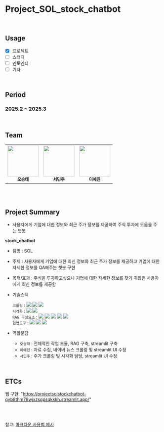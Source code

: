 # Project_SOL_stock_chatbot
</br>

## Usage
- [X] 프로젝트
- [ ] 스터디
- [ ] 멘토멘티
- [ ] 기타

<br/>

## Period
### 2025.2 ~ 2025.3
<br/>


## Team
<table>
  <tr>
    <td align="center">
    <a href="https://github.com/ohseungtae">
      <img src="https://avatars.githubusercontent.com/u/126853146?v=4" width="100px;" alt=""/>
      <br />
      <sub>
        <b>오승태</b>
      </sub>
    </a>
    <br />
    </td>
    <td align="center">
    <a href="https://github.com/Sminjoo">
      <img src="https://avatars.githubusercontent.com/u/178896119?v=4" width="100px;" alt=""/>
      <br />
      <sub>
        <b>서민주</b>
      </sub>
    </a>
    <br />
    </td>
     <td align="center">
    <a href="https://github.com/yeajinleeee">
      <img src="https://avatars.githubusercontent.com/u/162455065?v=4" width="100px;" alt=""/>
      <br />
      <sub>
        <b>이예진</b>
      </sub>
    </a>
    <br />
    </td>
  </tr>
</table>

<br/>

<br/>

## Project Summary
- 사용자에게 기업에 대한 정보와 최근 주가 정보를 제공하여 주식 투자에 도움을 주는 챗봇

**stock_chatbot**
- 팀명 : SOL
- 주제 : 사용자에게 기업에 대한 최신 정보와 최근 주가 정보를 제공하고 기업에 대한 자세한 정보를 QA해주는 챗봇 구현
- 목적/효과 : 주식을 투자하고싶으나 기업에 대한 자세한 정보를 찾기 귀찮은 사용자에게 최신 정보를 제공함
- 기술스택<div align=left> 
	`크롤링` : 
	<img src="https://img.shields.io/badge/BeautifulSoup-150458?style=for-the-badge&logo=BeautifulSoup&logoColor=white">
	<img src="https://img.shields.io/badge/yfinance-013243?style=for-the-badge&logo=yfinance&logoColor=white">
 	<img src="https://img.shields.io/badge/FinanceDataReader-0080ff?style=for-the-badge&logo=FinanceDataReader&logoColor=white">
	    <br>
	`시각화` : 
	<img src="https://img.shields.io/badge/streamlit-006c66?style=for-the-badge&logo=streamlit&logoColor=white">
	<img src="https://img.shields.io/badge/plotly-0080ff?style=for-the-badge&logo=plotly&logoColor=white">
	    <br>
	`RAG 구성요소` :
	<img src="https://img.shields.io/badge/tiktoken-013243?style=for-the-badge&logo=tiktoken&logoColor=white">
	<img src="https://img.shields.io/badge/RecursiveCharacterTextSplitter-F7931E?style=for-the-badge&logo=RecursiveCharacterTextSplitter&logoColor=white">
	<img src="https://img.shields.io/badge/ko-sroberta-ffd400?style=for-the-badge&logo=ko-sroberta&logoColor=white">
	<img src="https://img.shields.io/badge/FAISS-4aa8d8?style=for-the-badge&logo=FAISS&logoColor=white">
	<img src="https://img.shields.io/badge/gpt-4-fff44f?style=for-the-badge&logo=gpt-4&logoColor=white">
	    <br>
	`협업도구` : 
	<img src="https://img.shields.io/badge/Git-F05032?style=for-the-badge&logo=Git&logoColor=white">
	<img src="https://img.shields.io/badge/Notion-000000?style=for-the-badge&logo=Notion&logoColor=white">
	<img src="https://img.shields.io/badge/GitHub-181717?style=for-the-badge&logo=GitHub&logoColor=white">
	    <br>
	</div>

- 역할분담 
	- `오승태` : 전체적인 작업 조율, RAG 구축, streamlit 구축 
	- `이예진` : 자료 수집, 네이버 뉴스 크롤링 및 streamlit UI 수정
	- `서민주` : 주가 크롤링 및 시각화 담당, streamlit UI 수정
<br/>

## ETCs

웹 구현: "https://projectsolstockchatbot-qyb8thm78wjxzsgpsqkkkh.streamlit.app/"

<br/><br/>

참고: [마크다운 사용법 예시](https://theorydb.github.io/envops/2019/05/22/envops-blog-how-to-use-md/)
